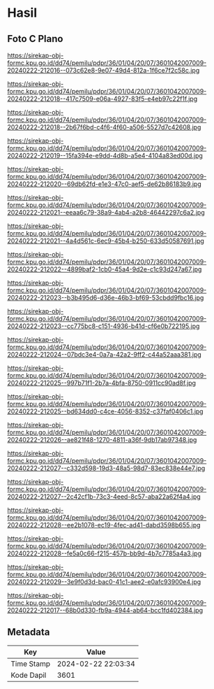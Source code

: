# Hasil

## Foto C Plano

https://sirekap-obj-formc.kpu.go.id/dd74/pemilu/pdpr/36/01/04/20/07/3601042007009-20240222-212016--073c62e8-9e07-49d4-812a-1f6ce7f2c58c.jpg

https://sirekap-obj-formc.kpu.go.id/dd74/pemilu/pdpr/36/01/04/20/07/3601042007009-20240222-212018--417c7509-e06a-4927-83f5-e4eb97c22f1f.jpg

https://sirekap-obj-formc.kpu.go.id/dd74/pemilu/pdpr/36/01/04/20/07/3601042007009-20240222-212018--2b67f6bd-c4f6-4f60-a506-5527d7c42608.jpg

https://sirekap-obj-formc.kpu.go.id/dd74/pemilu/pdpr/36/01/04/20/07/3601042007009-20240222-212019--15fa394e-e9dd-4d8b-a5e4-4104a83ed00d.jpg

https://sirekap-obj-formc.kpu.go.id/dd74/pemilu/pdpr/36/01/04/20/07/3601042007009-20240222-212020--69db62fd-e1e3-47c0-aef5-de62b86183b9.jpg

https://sirekap-obj-formc.kpu.go.id/dd74/pemilu/pdpr/36/01/04/20/07/3601042007009-20240222-212021--eeaa6c79-38a9-4ab4-a2b8-46442297c6a2.jpg

https://sirekap-obj-formc.kpu.go.id/dd74/pemilu/pdpr/36/01/04/20/07/3601042007009-20240222-212021--4a4d561c-6ec9-45b4-b250-633d50587691.jpg

https://sirekap-obj-formc.kpu.go.id/dd74/pemilu/pdpr/36/01/04/20/07/3601042007009-20240222-212022--4899baf2-1cb0-45a4-9d2e-c1c93d247a67.jpg

https://sirekap-obj-formc.kpu.go.id/dd74/pemilu/pdpr/36/01/04/20/07/3601042007009-20240222-212023--b3b495d6-d36e-46b3-bf69-53cbdd9fbc16.jpg

https://sirekap-obj-formc.kpu.go.id/dd74/pemilu/pdpr/36/01/04/20/07/3601042007009-20240222-212023--cc775bc8-c151-4936-b41d-cf6e0b722195.jpg

https://sirekap-obj-formc.kpu.go.id/dd74/pemilu/pdpr/36/01/04/20/07/3601042007009-20240222-212024--07bdc3e4-0a7a-42a2-9ff2-c44a52aaa381.jpg

https://sirekap-obj-formc.kpu.go.id/dd74/pemilu/pdpr/36/01/04/20/07/3601042007009-20240222-212025--997b71f1-2b7a-4bfa-8750-0911cc90ad8f.jpg

https://sirekap-obj-formc.kpu.go.id/dd74/pemilu/pdpr/36/01/04/20/07/3601042007009-20240222-212025--bd634dd0-c4ce-4056-8352-c37faf0406c1.jpg

https://sirekap-obj-formc.kpu.go.id/dd74/pemilu/pdpr/36/01/04/20/07/3601042007009-20240222-212026--ae821f48-1270-4811-a36f-9db17ab97348.jpg

https://sirekap-obj-formc.kpu.go.id/dd74/pemilu/pdpr/36/01/04/20/07/3601042007009-20240222-212027--c332d598-19d3-48a5-98d7-83ec838e44e7.jpg

https://sirekap-obj-formc.kpu.go.id/dd74/pemilu/pdpr/36/01/04/20/07/3601042007009-20240222-212027--2c42cf1b-73c3-4eed-8c57-aba22a62f4a4.jpg

https://sirekap-obj-formc.kpu.go.id/dd74/pemilu/pdpr/36/01/04/20/07/3601042007009-20240222-212028--ee2b1078-ec19-4fec-ad41-dabd3598b655.jpg

https://sirekap-obj-formc.kpu.go.id/dd74/pemilu/pdpr/36/01/04/20/07/3601042007009-20240222-212028--fe5a0c66-f215-457b-bb9d-4b7c7785a4a3.jpg

https://sirekap-obj-formc.kpu.go.id/dd74/pemilu/pdpr/36/01/04/20/07/3601042007009-20240222-212029--3e9f0d3d-bac0-41c1-aee2-e0afc93900e4.jpg

https://sirekap-obj-formc.kpu.go.id/dd74/pemilu/pdpr/36/01/04/20/07/3601042007009-20240222-212017--68b0d330-fb9a-4944-ab64-bcc1fd402384.jpg


## Metadata

| Key        | Value               |
| ---------- | ------------------- |
| Time Stamp | 2024-02-22 22:03:34 |
| Kode Dapil | 3601                |



